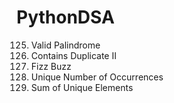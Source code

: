 # PythonDSA
125. Valid Palindrome
219. Contains Duplicate II
412. Fizz Buzz
1207. Unique Number of Occurrences
1748. Sum of Unique Elements
